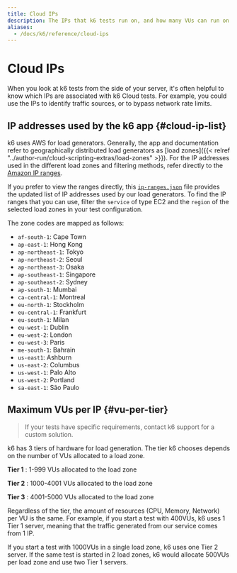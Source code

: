 ```yaml
---
title: Cloud IPs
description: The IPs that k6 tests run on, and how many VUs can run on each IP
aliases:
  - /docs/k6/reference/cloud-ips
---
```


# Cloud IPs

When you look at k6 tests from the side of your server, it's often helpful to
know which IPs are associated with k6 Cloud tests.
For example, you could use the IPs to identify traffic sources, or to bypass network rate limits.


## IP addresses used by the k6 app  {#cloud-ip-list}

k6 uses AWS for load generators.
Generally, the app and documentation refer to geographically distributed load generators as [load zones]({{< relref "../author-run/cloud-scripting-extras/load-zones" >}}).
For the IP addresses used in the different load zones and filtering methods,
refer directly to the [Amazon IP ranges](http://docs.aws.amazon.com/general/latest/gr/aws-ip-ranges.html).

If you prefer to view the ranges directly, this [`ip-ranges.json`](https://ip-ranges.amazonaws.com/ip-ranges.json) file provides the updated list of IP addresses used by our load generators.
To find the IP ranges that you can use, filter the `service` of type EC2 and the `region` of the selected load zones in your test configuration.

The zone codes are mapped as follows:

<Glossary>

- `af-south-1`: Cape Town
- `ap-east-1`: Hong Kong
- `ap-northeast-1`: Tokyo
- `ap-northeast-2`: Seoul
- `ap-northeast-3`: Osaka
- `ap-southeast-1`: Singapore
- `ap-southeast-2`: Sydney
- `ap-south-1`:  Mumbai
- `ca-central-1`: Montreal
- `eu-north-1`: Stockholm
- `eu-central-1`:  Frankfurt
- `eu-south-1`: Milan
- `eu-west-1`: Dublin
- `eu-west-2`:  London
- `eu-west-3`:  Paris
- `me-south-1`: Bahrain
- `us-east1`: Ashburn
- `us-east-2`: Columbus
- `us-west-1`: Palo Alto
- `us-west-2`: Portland
- `sa-east-1`: São Paulo

</Glossary>

## Maximum VUs per IP {#vu-per-tier}

<Blockquote mod="note" title="These are defaults">

If your tests have specific requirements, contact k6 support for a custom solution.

</Blockquote>

k6 has 3 tiers of hardware for load generation.
The tier k6 chooses depends on the number of VUs allocated to a load zone.

**Tier 1**
: 1-999 VUs allocated to the load zone

**Tier 2**
: 1000-4001 VUs allocated to the load zone

**Tier 3**
: 4001-5000 VUs allocated to the load zone

Regardless of the tier, the amount of resources (CPU, Memory, Network) per VU is the same.
For example, if you start a test with 400VUs, k6 uses 1 Tier 1 server,
meaning that the traffic generated from our service comes from 1 IP.

If you start a test with 1000VUs in a single load zone, k6 uses one Tier 2 server.
If the same test is started in 2 load zones, k6 would allocate 500VUs per load zone and use two Tier 1 servers.

